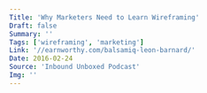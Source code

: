 ```yaml
---
Title: 'Why Marketers Need to Learn Wireframing'
Draft: false
Summary: ''
Tags: ['wireframing', 'marketing']
Link: '//earnworthy.com/balsamiq-leon-barnard/'
Date: 2016-02-24
Source: 'Inbound Unboxed Podcast'
Img: ''
---
```

